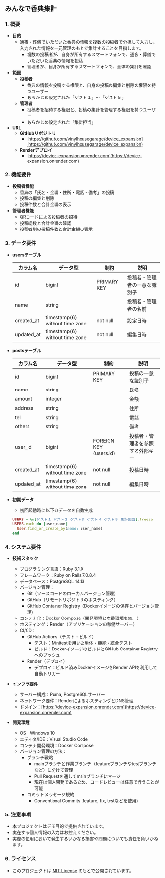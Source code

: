 ## みんなで香典集計

### 1. 概要
  - **目的**
    - 通夜・葬儀でいただいた香典の情報を複数の投稿者で分担して入力し、入力された情報を一元管理のもとで集計することを目指します。
      - 複数の投稿者が、自身が所有するスマートフォンで、通夜・葬儀でいただいた香典の情報を投稿
      - 管理者が、自身が所有するスマートフォンで、全体の集計を確認
  - **範囲**
    - **投稿者**
      - 香典の情報を投稿する権限と、自身の投稿の編集と削除の権限を持つユーザー
      - あらかじめ設定された「ゲスト１」～「ゲスト５」
    - **管理者**
      - 投稿者を招待する権限と、投稿の集計を管理する権限を持つユーザー
      - あらかじめ設定された「集計担当」
  - **URL**
    - **GitHubリポジトリ**
      - [https://github.com/vinylhousegarage/device_expansion](https://github.com/vinylhousegarage/device_expansion)
    - **Renderデプロイ**
      - [https://device-expansion.onrender.com](https://device-expansion.onrender.com)

### 2. 機能要件
  - **投稿者機能**
     - 香典の「氏名・金額・住所・電話・備考」の投稿
     - 投稿の編集と削除
     - 投稿件数と合計金額の表示
  - **管理者機能**
    - QRコードによる投稿者の招待
    - 投稿総数と合計金額の確認
    - 投稿者別の投稿件数と合計金額の表示

### 3. データ要件
  - **usersテーブル**

    | カラム名 | データ型 | 制約 | 説明 |
    |---|---|---|---|
    | id | bigint | PRIMARY KEY | 投稿者・管理者の一意な識別子 |
    | name | string || 投稿者・管理者の名前|
    | created_at | timestamp(6) without time zone | not null | 設定日時 |
    | updated_at | timestamp(6) without time zone | not null | 編集日時 |

  - **postsテーブル**

    | カラム名 | データ型 | 制約 | 説明 |
    |---|---|---|---|
    | id | bigint | PRIMARY KEY | 投稿の一意な識別子 |
    | name | string || 氏名 |
    | amount | integer || 金額 |
    | address | string || 住所 |
    | tel | string |  | 電話 |
    | others | string || 備考 |
    | user_id | bigint | FOREIGN KEY (users.id) | 投稿者・管理者を参照する外部キー |
    | created_at | timestamp(6) without time zone | not null | 投稿日時 |
    | updated_at | timestamp(6) without time zone | not null | 編集日時 |

  - **初期データ**
    - 初回起動時に以下のデータを自動生成
    ```ruby
    USERS = %w[ゲスト１ ゲスト２ ゲスト３ ゲスト４ ゲスト５ 集計担当].freeze
    USERS.each do |user_name|
      User.find_or_create_by(name: user_name)
    end
    ```

### 4. システム要件
  - **技術スタック**
    - プログラミング言語：Ruby 3.1.0
    - フレームワーク：Ruby on Rails 7.0.8.4
    - データベース：PostgreSQL 14.13
    - バージョン管理：
      - Git（ソースコードのローカルバージョン管理）
      - GitHub（リモートリポジトリのホスティング）
      - GitHub Container Registry（Dockerイメージの保存とバージョン管理）
    - コンテナ化：Docker Compose（開発環境と本番環境を統一）
    - ホスティング：Render（アプリケーションの稼働サーバー）
    - CI/CD：
      - GitHub Actions（テスト・ビルド）
        - テスト：Minitestを用いた単体・機能・統合テスト
        - ビルド：DockerイメージのビルドとGitHub Container Registryへのプッシュ
      - Render（デプロイ）
        - デプロイ：ビルド済みDockerイメージをRender APIを利用して自動トリガー

  - **インフラ要件**
    - サーバー構成：Puma, PostgreSQLサーバー
    - ネットワーク要件：RenderによるホスティングとDNS管理
    - ドメイン：[https://device-expansion.onrender.com](https://device-expansion.onrender.com)

  - **開発環境**
    - OS：Windows 10
    - エディタ/IDE：Visual Studio Code
    - コンテナ開発環境：Docker Compose
    - バージョン管理の方法：
      - ブランチ戦略
        - mainブランチと作業ブランチ（featureブランチやtestブランチなど）に分けて管理
        - Pull Requestを通してmainブランチにマージ
        - 現在は個人開発であるため、コードレビューは任意で行うことが可能
      - コミットメッセージ規約
        - Conventional Commits (feature, fix, testなどを使用)

### 5. 注意事項
  - 本プロジェクトはデモ目的で提供されています。
  - 実在する個人情報の入力はお控えください。
  - 実際の使用において発生するいかなる損害や問題についても責任を負いかねます。

### 6. ライセンス
  - このプロジェクトは [MIT License](public/LICENSE) のもとで公開されています。
